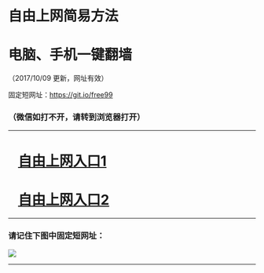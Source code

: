 ﻿# 自由上网简易方法

# 电脑、手机一键翻墙

（2017/10/09 更新，网址有效）

固定短网址：https://git.io/free99

### （微信如打不开，请转到浏览器打开）


***





# &nbsp;&nbsp; <a href="http://ft649120948.fwq-tz-1001.info/fwqtz01.html?t=100900114296 " target="_blank">自由上网入口1</a>
# &nbsp;&nbsp; <a href="http://ft2340219222.fwq-tz-1002.info/fwqtz02.html?t=100900111971 " target="_blank">自由上网入口2</a>
***

### 请记住下图中固定短网址：

<img src="https://s3-us-west-2.amazonaws.com/fwq-1001/yjfq-20170905okok.png" /> 


***

